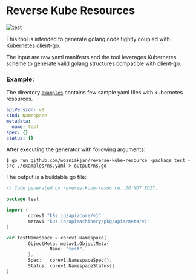 Reverse Kube Resources
===

![test](https://github.com/wozniakjan/reverse-kube-resource/actions/workflows/test.yaml/badge.svg)

This tool is intended to generate golang code tightly coupled with [Kubernetes client-go](https://github.com/kubernetes/client-go).

The input are raw yaml manifests and the tool leverages Kubernetes scheme to generate valid golang structures compatible with client-go.

### Example:
The directory [`examples`](./examples) contains few sample yaml files with kubernetes resources.

```yaml
apiVersion: v1
kind: Namespace
metadata:
  name: test
spec: {}
status: {}
```

After executing the generator with following arguments:
```
$ go run github.com/wozniakjan/reverse-kube-resource -package test -src ./examples/ns.yaml > output/ns.go
```

The output is a buildable go file:
```go
// Code generated by reverse-kube-resource. DO NOT EDIT.

package test

import (
        corev1 "k8s.io/api/core/v1"
        metav1 "k8s.io/apimachinery/pkg/apis/meta/v1"
)

var testNamespace = corev1.Namespace{
        ObjectMeta: metav1.ObjectMeta{
                Name: "test",
        },
        Spec:   corev1.NamespaceSpec{},
        Status: corev1.NamespaceStatus{},
}
```
